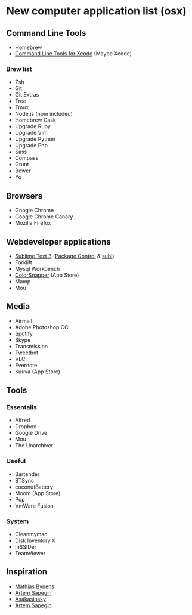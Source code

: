 # New computer application list (osx)

## Command Line Tools
- [Homebrew](http://mxcl.github.io/homebrew/)
- [Command Line Tools for Xcode](http://connect.apple.com) (Maybe Xcode)

### Brew list

- Zsh
- Git
- Git Extras
- Tree
- Tmux
- Node.js (npm included)
- Homebrew Cask
- Upgrade Ruby
- Upgrade Vim
- Upgrade Python
- Upgrade Php
- Sass
- Compass
- Grunt
- Bower
- Yo

## Browsers
- Google Chrome
- Google Chrome Canary
- Mozilla Firefox

## Webdeveloper applications
- [Sublime Text 3](http://www.sublimetext.com/3) ([Package Control](http://sublime.wbond.net) & [subl](http://stackoverflow.com/questions/10767738/how-do-i-add-bin-to-my-path))
- Forklift
- Mysql Workbench
- [ColorSnapper](http://colorsnapper.com/) (App Store)
- Mamp
- Mou

## Media
- Airmail
- Adobe Photoshop CC
- Spotify
- Skype
- Transmission
- Tweetbot
- VLC
- Evernote 
- Kuuva (App Store)

## Tools
### Essentails
- Alfred
- Dropbox
- Google Drive
- Mou
- The Unarchiver

### Useful 
- Bartender
- BTSync
- coconutBattery
- Moom (App Store)
- Pop
- VmWare Fusion

### System
- Cleanmymac
- Disk Inventory X
- inSSIDer
- TeamViewer

## Inspiration
- [Mathias Bynens](https://github.com/mathiasbynens/dotfiles/blob/master/.brew)
- [Artem Sapegin](https://github.com/sapegin/dotfiles/blob/master/setup/stuff.sh)
- [Asakasinsky](https://gist.github.com/asakasinsky/3172992)
- [Artem Sapegin](https://github.com/sapegin/dotfiles/wiki/OS-X-Apps)
